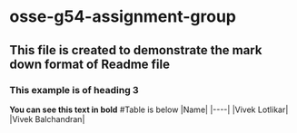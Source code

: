 # osse-g54-assignment-group
## This file is created to demonstrate the mark down format of Readme file
### This example is of heading 3 
**You can see this text in bold**
#Table is below
|Name|
|----|
|Vivek Lotlikar| 
|Vivek Balchandran|
